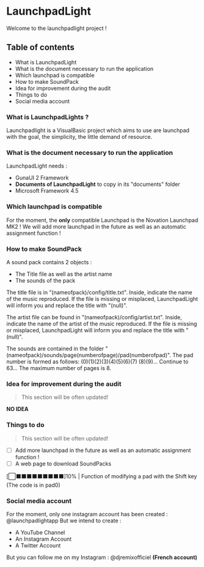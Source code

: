 # LaunchpadLight
Welcome to the launchpadlight project !
## Table of contents
* What is LaunchpadLight
* What is the document necessary to run the application
* Which launchpad is compatible
* How to make SoundPack
* Idea for improvement during the audit
* Things to do
* Social media account

### What is LaunchpadLights ?
Launchpadlight is a VisualBasic project which aims to use are launchpad with the goal, the simplicity, the little demand of resource.

### What is the document necessary to run the application
LaunchpadLight needs :
* GunaUI 2 Framework
* **Documents of LaunchpadLight** to copy in its "documents" folder
* Microsoft Framework 4.5

### Which launchpad is compatible
For the moment, the **only** compatible Launchpad is the Novation Launchpad MK2 ! We will add more launchpad in the future as well as an automatic assignment function !

### How to make SoundPack
A sound pack contains 2 objects :
- The Title file as well as the artist name
- The sounds of the pack

The title file is in "(nameofpack)/config/title.txt".
Inside, indicate the name of the music reproduced. If the file is missing or misplaced, LaunchpadLight will inform you and replace the title with "(null)".

The artist file can be found in "(nameofpack)/config/artist.txt".
Inside, indicate the name of the artist of the music reproduced. If the file is missing or misplaced, LaunchpadLight will inform you and replace the title with "(null)".

The sounds are contained in the folder "(nameofpack)/sounds/page(numberofpage)/pad(numberofpad)".
The pad number is formed as follows:
(0)(1)(2)(3)(4)(5)(6)(7)
(8)(9)... Continue to 63...
The maximum number of pages is 8.

### Idea for improvement during the audit
> This section will be often updated!

**NO IDEA**

### Things to do
> This section will be often updated!

- [ ] Add more launchpad in the future as well as an automatic assignment function !
- [ ] A web page to download SoundPacks

[⬜⬛⬛⬛⬛⬛⬛⬛⬛⬛]10% | Function of modifying a pad with the Shift key (The code is in pad0)

### Social media account
For the moment, only one instagram account has been created : @launchpadlightapp
But we intend to create :
* A YouTube Channel
* An Instagram Account
* A Twitter Account

But you can follow me on my Instagram : @djremixofficiel **(French account)**
